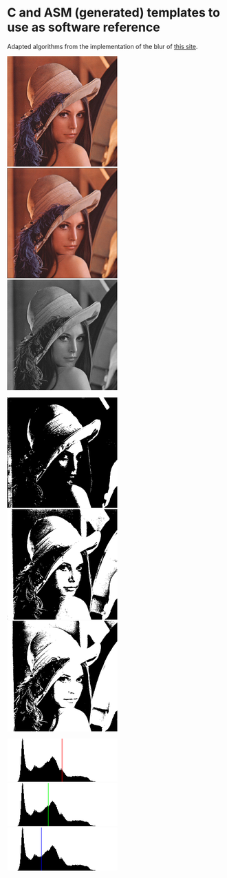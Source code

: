 # C and ASM (generated) templates to use as software reference

Adapted algorithms from the implementation of the blur of [this site](https://abhijitnathwani.github.io/blog/2018/01/09/Blur-RGB-Image-using-C).

<img src="lena_color.bmp" width="256" title="original"><img src="lena_blur.bmp" width="256" title="blur"><img src="lena_gray.bmp" width="256" title="grayscale">

<img src="lena_bw_127.bmp" width="256" title="threshold = 127"><img src="lena_bw_95.bmp" width="256" title="threshold = 95"><img src="lena_bw_79.bmp" width="256" title="threshold = 79">

<img src="lena_hist_127.bmp" width="256"><img src="lena_hist_95.bmp" width="256"><img src="lena_hist_79.bmp" width="256">

